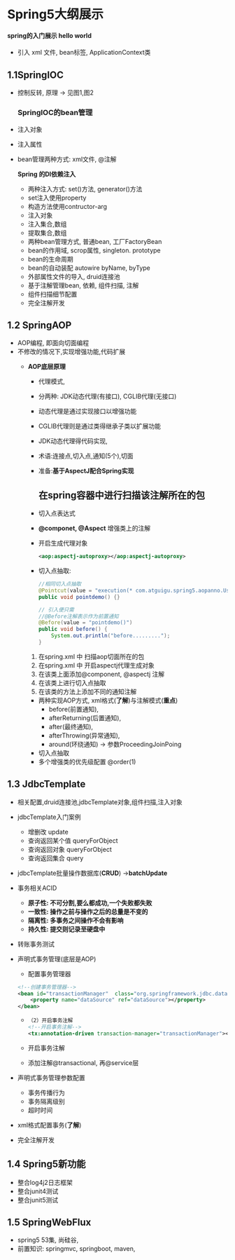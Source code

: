 # Spring5大纲展示



#### 		spring的入门展示 hello world

*  引入 xml 文件, bean标签, ApplicationContext类

  

## 1.1SpringIOC

* 控制反转, 原理 -> 见图1,图2

  ### 	 SpringIOC的bean管理

* 注入对象

* 注入属性

* bean管理两种方式: xml文件, @注解

  

  **Spring 的DI依赖注入**

  * 两种注入方式: set()方法, generator()方法
  * set注入使用property
  * 构造方法使用contructor-arg
  * 注入对象
  * 注入集合,数组
  * 提取集合,数组
  * 两种bean管理方式, 普通bean, 工厂FactoryBean
  * bean的作用域, scrop属性, singleton. prototype
  * bean的生命周期
  * bean的自动装配 autowire   byName, byType
  * 外部属性文件的导入, druid连接池
  * 基于注解管理bean, 依赖, 组件扫描, 注解
  * 组件扫描细节配置
  * 完全注解开发

## 1.2 SpringAOP

* AOP编程, 即面向切面编程
* 不修改的情况下,实现增强功能,代码扩展
  * **AOP底层原理**
    * 代理模式, 
    
    * 分两种: JDK动态代理(有接口),  CGLIB代理(无接口)
    
    * 动态代理是通过实现接口以增强功能
    
    * CGLIB代理则是通过类得继承子类以扩展功能
    
    * JDK动态代理得代码实现,
    
    * 术语:连接点,切入点,通知(5个),切面
    
    * 准备:**基于AspectJ配合Spring实现**
    
      ## 在spring容器中进行扫描该注解所在的包
    
      
    
    * 切入点表达式
    
    * **@componet, @Aspect** 增强类上的注解
    
    * 开启生成代理对象
    
      ```xml
      <aop:aspectj-autoproxy></aop:aspectj-autoproxy>
      ```
    
    - 切入点抽取:
    
      ```java
      //相同切入点抽取
      @Pointcut(value = "execution(* com.atguigu.spring5.aopanno.User.add(..))")
      public void pointdemo() {}
      
      // 引入便只需
      //@Before注解表示作为前置通知
      @Before(value = "pointdemo()")
      public void before() {
          System.out.println("before.........");
      }
      ```
    
    
    1. 在spring.xml 中  扫描aop切面所在的包
    2. 在spring.xml 中  开启aspectj代理生成对象
    3. 在该类上面添加@component, @aspectj 注解
    4. 在该类上进行切入点抽取
    5. 在该类的方法上添加不同的通知注解
    
    
    
    * 两种实现AOP方式, xml格式(**了解**)与注解模式(**重点**)
      *  before(前置通知),
      * afterReturning(后置通知),
      * after(最终通知),
      * afterThrowing(异常通知),
      * around(环绕通知) -> 参数ProceedingJoinPoing
    * 切入点抽取
    * 多个增强类的优先级配置 @order(1)

## 1.3 JdbcTemplate

* 相关配置,druid连接池,jdbcTemplate对象,组件扫描,注入对象

* jdbcTemplate入门案例
  * 增删改                               update
  * 查询返回某个值                queryForObject
  * 查询返回对象                    queryForObject
  * 查询返回集合                     query
  
* jdbcTemplate批量操作数据库(**CRUD**)                 ->**batchUpdate**

* 事务相关ACID
  * **原子性: 不可分割,要么都成功,一个失败都失败**
  * **一致性: 操作之前与操作之后的总量是不变的**
  * **隔离性: 多事务之间操作不会有影响**
  * **持久性: 提交则记录至硬盘中**
  
* 转账事务测试

* 声明式事务管理(底层是AOP)

  *  配置事务管理器 

    ```xml
    <!--创建事务管理器-->
    <bean id="transactionManager"  class="org.springframework.jdbc.datasource.DataSourceTransactionManager"><!--注入数据源-->
        <property name="dataSource" ref="dataSource"></property>
    </bean>
    ```

    

  * ```xml
    （2）开启事务注解
    <!--开启事务注解-->
    <tx:annotation-driven transaction-manager="transactionManager"></tx:annotation-driven>
    ```

  * 开启事务注解

  * 添加注解@transactional, 再@service层

* 声明式事务管理参数配置
  * 事务传播行为
  * 事务隔离级别
  * 超时时间
  
* xml格式配置事务(**了解**)

* 完全注解开发

## 1.4 Spring5新功能

* 整合log4j2日志框架
* 整合junit4测试
* 整合junit5测试

## 1.5 SpringWebFlux

* spring5 53集, 尚硅谷, 
* 前置知识: springmvc, springboot, maven, 

​	

